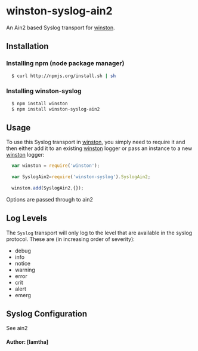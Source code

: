 # winston-syslog-ain2

An Ain2 based Syslog transport for [winston][0].

## Installation

### Installing npm (node package manager)

``` bash
  $ curl http://npmjs.org/install.sh | sh
```

### Installing winston-syslog

``` bash
  $ npm install winston 
  $ npm install winston-syslog-ain2
```

## Usage
To use this Syslog transport in [winston][0], you simply need to require it and then either add it to an existing [winston][0] logger or pass an instance to a new [winston][0] logger:

``` js
  var winston = require('winston');
  
  var SyslogAin2=require('winston-syslog').SyslogAin2;
  
  winston.add(SyslogAin2,{});
```

 Options are passed through to ain2

## Log Levels

The `Syslog` transport will only log to the level that are available in the syslog protocol. These are (in increasing order of severity):

* debug
* info
* notice
* warning
* error
* crit
* alert
* emerg

## Syslog Configuration

See ain2


#### Author: [lamtha]

[0]: https://github.com/flatiron/winston
